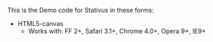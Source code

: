 This is the Demo code for Stativus in these forms:

  - HTML5-canvas
    - Works with: FF 2+, Safari 3.1+, Chrome 4.0+, Opera 9+, IE9+
